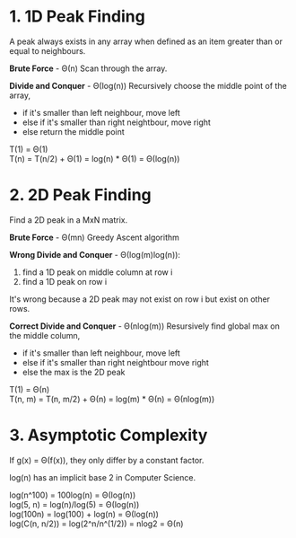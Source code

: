 # 1. 1D Peak Finding
A peak always exists in any array when defined as an item greater than or equal to neighbours.

**Brute Force** - Θ(n)
Scan through the array.

**Divide and Conquer** - Θ(log(n))
Recursively choose the middle point of the array,
* if it's smaller than left neighbour, move left
* else if it's smaller than right neightbour, move right
* else return the middle point

T(1) = Θ(1)  
T(n) = T(n/2) + Θ(1) = log(n) * Θ(1) = Θ(log(n))

# 2. 2D Peak Finding
Find a 2D peak in a MxN matrix.

**Brute Force** - Θ(mn)
Greedy Ascent algorithm

**Wrong Divide and Conquer** - Θ(log(m)log(n)):  
1. find a 1D peak on middle column at row i
2. find a 1D peak on row i  

It's wrong because a 2D peak may not exist on row i but exist on other rows.

**Correct Divide and Conquer** - Θ(nlog(m))
Resursively find global max on the middle column,
* if it's smaller than left neighbour, move left
* else if it's smaller than right neightbour move right
* else the max is the 2D peak

T(1) = Θ(n)  
T(n, m) = T(n, m/2) + Θ(n) = log(m) * Θ(n) = Θ(nlog(m))

# 3. Asymptotic Complexity 
If g(x) = Θ(f(x)), they only differ by a constant factor.  

log(n) has an implicit base 2 in Computer Science.

log(n^100) = 100log(n) = Θ(log(n))  
log(5, n) = log(n)/log(5) = Θ(log(n))  
log(100n) = log(100) + log(n) = Θ(log(n))  
log(C(n, n/2)) = log(2^n/n^(1/2)) = nlog2 = Θ(n)
